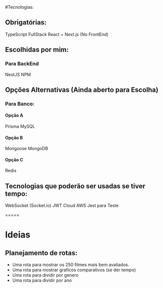 #Tecnologias:

## Obrigatórias:

TypeScript FullStack
React + Next.js (No FrontEnd)

## Escolhidas por mim:

### Para BackEnd

NestJS
NPM

## Opções Alternativas (Ainda aberto para Escolha)

### Para Banco:

#### Opção A

Prisma
MySQL

#### Opção B

Mongoose
MongoDB

#### Opção C

Redis

## Tecnologias que poderão ser usadas se tiver tempo:

WebSocket (Socket.io)
JWT
Cloud AWS
Jest para Teste


=====


# Ideias

## Planejamento de rotas:

- Uma rota para mostrar os 250 filmes mais bem avaliados.
- Uma rota para mostrar graficos comparativos (se der tempo)
- Uma rota para dividir por genero
- Uma rota para dividir por ano